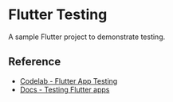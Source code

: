 # Flutter Testing

A sample Flutter project to demonstrate testing.

## Reference
- [Codelab - Flutter App Testing](https://codelabs.developers.google.com/codelabs/flutter-app-testing)
- [Docs - Testing Flutter apps](https://flutter.dev/docs/testing)
